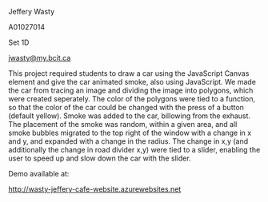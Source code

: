 Jeffery Wasty

A01027014

Set 1D

jwasty@my.bcit.ca



This project required students to draw a car using the JavaScript Canvas element and give the car animated smoke, also using JavaScript.
We made the car from tracing an image and dividing the image into polygons, which were created seperately. The color of the polygons were
tied to a function, so that the color of the car could be changed with the press of a button (default yellow). Smoke was added to the car,
billowing from the exhaust. The placement of the smoke was random, within a given area, and all smoke bubbles migrated to the top right of
the window with a change in x and y, and expanded with a change in the radius. The change in x,y (and additionally the change in road divider x,y) were tied to a slider, enabling the user to speed up and slow down the car with the slider.



Demo available at:

http://wasty-jeffery-cafe-website.azurewebsites.net
